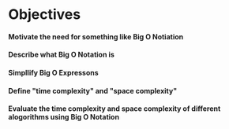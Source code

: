 # Objectives

#### Motivate the need for something like Big O Notiation

#### Describe what Big O Notation is 

#### Simpllify Big O Expressons

#### Define "time complexity" and "space complexity"

#### Evaluate the time complexity and space complexity of different alogorithms using Big O Notation
